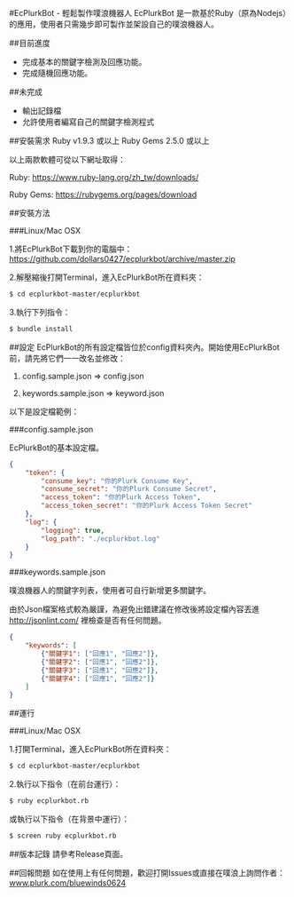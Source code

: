 #EcPlurkBot - 輕鬆製作噗浪機器人
EcPlurkBot 是一款基於Ruby（原為Nodejs）的應用，使用者只需幾步即可製作並架設自己的噗浪機器人。

##目前進度
* 完成基本的關鍵字檢測及回應功能。
* 完成隨機回應功能。

##未完成
* 輸出記錄檔
* 允許使用者編寫自己的關鍵字檢測程式

##安裝需求
Ruby v1.9.3 或以上
Ruby Gems 2.5.0 或以上

以上兩款軟體可從以下網址取得：

Ruby: https://www.ruby-lang.org/zh_tw/downloads/

Ruby Gems: https://rubygems.org/pages/download

##安裝方法

###Linux/Mac OSX

1.將EcPlurkBot下載到你的電腦中：
https://github.com/dollars0427/ecplurkbot/archive/master.zip

2.解壓縮後打開Terminal，進入EcPlurkBot所在資料夾：

```bash
$ cd ecplurkbot-master/ecplurkbot
```
3.執行下列指令：

```bash
$ bundle install
```

##設定
EcPlurkBot的所有設定檔皆位於config資料夾內。開始使用EcPlurkBot前，請先將它們一一改名並修改：

1. config.sample.json => config.json

2. keywords.sample.json => keyword.json

以下是設定檔範例：

###config.sample.json

EcPlurkBot的基本設定檔。

```json
{
	"token": {
		"consume_key": "你的Plurk Consume Key",
		"consume_secret": "你的Plurk Consume Secret",
		"access_token": "你的Plurk Access Token",
		"access_token_secret": "你的Plurk Access Token Secret"
	},
	"log": {
		"logging": true,
		"log_path": "./ecplurkbot.log"
	}
}

```

###keywords.sample.json

噗浪機器人的關鍵字列表，使用者可自行新增更多關鍵字。

由於Json檔案格式較為嚴謹，為避免出錯建議在修改後將設定檔內容丟進 http://jsonlint.com/ 裡檢查是否有任何問題。

```json
{
	"keywords": [
		{"關鍵字1": ["回應1", "回應2"]},
		{"關鍵字2": ["回應1", "回應2"]},
		{"關鍵字3": ["回應1", "回應2"]},
		{"關鍵字4": ["回應1", "回應2"]}
	]
}

```

##運行

###Linux/Mac OSX

1.打開Terminal，進入EcPlurkBot所在資料夾：

```bash
$ cd ecplurkbot-master/ecplurkbot
```

2.執行以下指令（在前台運行）：

```bash
$ ruby ecplurkbot.rb
```

或執行以下指令（在背景中運行）：

```bash
$ screen ruby ecplurkbot.rb
```

##版本記錄
請參考Release頁面。

##回報問題
如在使用上有任何問題，歡迎打開Issues或直接在噗浪上詢問作者：
www.plurk.com/bluewinds0624
